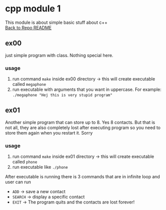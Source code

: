 # cpp module 1
This module is about simple basic stuff about c++  
[Back to Repo README](../README.md)
## ex00
just simple program with class. Nothing special here.
### usage
1. run command `make` inside ex00 directory -> this will create executable called `megaphone`
2. run executable with arguments that you want in uppercase. For example: `./megaphone "Hej this is very stupid program"`

## ex01 
Another simple program that can store up to 8. Yes 8 contacts. But that is not all, they are also completely lost after executing program so you need to store them again when you restart it. Sorry
### usage
1. run command `make` inside ex01 directory -> this will create executable called `phone`
2. run executable like `./phone`

After executable is running there is 3 commands that are in infinite loop and user can run
- `ADD` -> save a new contact
- `SEARCH` ->  display a specific contact
- `EXIT` -> The program quits and the contacts are lost forever!

